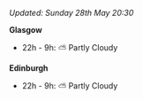 *Updated: Sunday 28th May 20:30*

**Glasgow**

* 22h - 9h: :partly_sunny: Partly Cloudy

**Edinburgh**

* 22h - 9h: :partly_sunny: Partly Cloudy
